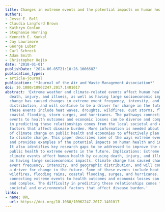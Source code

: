```yaml
---
title: Changes in extreme events and the potential impacts on human health
authors:
- Jesse E. Bell
- Claudia Langford Brown
- Kathryn Conlon
- Stephanie Herring
- Kenneth E. Kunkel
- Jay Lawrimore
- George Luber
- Carl Schreck
- Adam Smith
- Christopher Uejio
date: '2018-01-01'
publishDate: '2024-06-05T21:10:26.100668Z'
publication_types:
- article-journal
publication: '*Journal of the Air and Waste Management Association*'
doi: 10.1080/10962247.2017.1401017
abstract: 'Extreme weather and climate-related events affect human health by causing
  death, injury, and illness, as well as having large socioeconomic impacts. Climate
  change has caused changes in extreme event frequency, intensity, and geographic
  distribution, and will continue to be a driver for change in the future. Some of
  these events include heat waves, droughts, wildfires, dust storms, flooding rains,
  coastal flooding, storm surges, and hurricanes. The pathways connecting extreme
  events to health outcomes and economic losses can be diverse and complex. The difficulty
  in predicting these relationships comes from the local societal and environmental
  factors that affect disease burden. More information is needed about the impacts
  of climate change on public health and economies to effectively plan for and adapt
  to climate change. This paper describes some of the ways extreme events are changing
  and provides examples of the potential impacts on human health and infrastructure.
  It also identifies key research gaps to be addressed to improve the resilience of
  public health to extreme events in the future. Implications: Extreme weather and
  climate events affect human health by causing death, injury, and illness, as well
  as having large socioeconomic impacts. Climate change has caused changes in extreme
  event frequency, intensity, and geographic distribution, and will continue to be
  a driver for change in the future. Some of these events include heat waves, droughts,
  wildfires, flooding rains, coastal flooding, surges, and hurricanes. The pathways
  connecting extreme events to health outcomes and economic losses can be diverse
  and complex. The difficulty in predicting these relationships comes from the local
  societal and environmental factors that affect disease burden.'
links:
- name: URL
  url: https://doi.org/10.1080/10962247.2017.1401017
---
```

